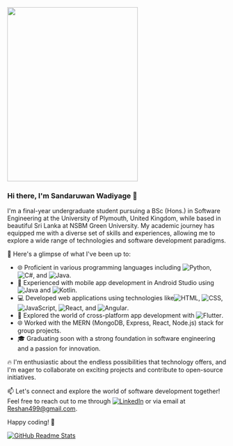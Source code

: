 
<img src="[./Wadiyage.jpg)" width="300" height="400">

### Hi there, I'm Sandaruwan Wadiyage 👋

I'm a final-year undergraduate student pursuing a BSc (Hons.) in Software Engineering at the University of Plymouth, United Kingdom, while based in beautiful Sri Lanka at NSBM Green University. My academic journey has equipped me with a diverse set of skills and experiences, allowing me to explore a wide range of technologies and software development paradigms.

🚀 Here's a glimpse of what I've been up to:

- 🌐 Proficient in various programming languages including ![Python](https://img.shields.io/badge/Python-3776AB?style=for-the-badge&logo=python&logoColor=white), ![C#](https://img.shields.io/badge/C%23-239120?style=for-the-badge&logo=c-sharp&logoColor=white), and ![Java](https://img.shields.io/badge/Java-007396?style=for-the-badge&logo=java&logoColor=white).
- 📱 Experienced with mobile app development in Android Studio using![Java](https://img.shields.io/badge/Java-007396?style=for-the-badge&logo=java&logoColor=white) and ![Kotlin](https://img.shields.io/badge/Kotlin-0095D5?style=for-the-badge&logo=kotlin&logoColor=white).
- 💻 Developed web applications using technologies like![HTML](https://img.shields.io/badge/HTML-239120?style=for-the-badge&logo=html5&logoColor=white), ![CSS](https://img.shields.io/badge/CSS-3776AB?style=for-the-badge&logo=css3&logoColor=white), ![JavaScript](https://img.shields.io/badge/JavaScript-FFD700?style=for-the-badge&logo=javascript&logoColor=black), ![React](https://img.shields.io/badge/React-61DAFB?style=for-the-badge&logo=react&logoColor=black), and ![Angular](https://img.shields.io/badge/Angular-DD0031?style=for-the-badge&logo=angular&logoColor=white).
- 🌱 Explored the world of cross-platform app development with ![Flutter](https://img.shields.io/badge/Flutter-02569B?style=for-the-badge&logo=flutter&logoColor=white).
- 🌐 Worked with the MERN (MongoDB, Express, React, Node.js) stack for group projects.
- 🎓 Graduating soon with a strong foundation in software engineering and a passion for innovation.

🔥 I'm enthusiastic about the endless possibilities that technology offers, and I'm eager to collaborate on exciting projects and contribute to open-source initiatives.

📫 Let's connect and explore the world of software development together! Feel free to reach out to me through [![LinkedIn](https://img.shields.io/badge/LinkedIn-0077B5?style=for-the-badge&logo=linkedin&logoColor=white)](https://www.linkedin.com/in/sandaruwan-wadiyage-7072a2294) or via email at [Reshan499@gmail.com](mailto:Reshan499@gmail.com).

Happy coding! 🚀



[![GitHub Readme Stats](https://github-readme-stats.vercel.app/api?username=WQDiYaGE)](https://github.com/anuraghazra/github-readme-stats)

